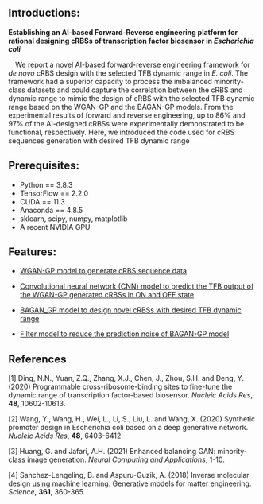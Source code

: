 ## Introductions:

**Establishing an AI-based Forward-Reverse engineering platform for rational designing cRBSs of transcription factor biosensor in _Escherichia coli_**

&ensp;&ensp;We report a novel AI-based forward-reverse engineering framework for *de novo* cRBS design with the selected TFB dynamic range in *E. coli*. The framework had a superior capacity to process the imbalanced minority-class datasets and could capture the correlation between the cRBS and dynamic range to mimic the design of cRBS with the selected TFB dynamic range based on the WGAN-GP and the BAGAN-GP models. From the experimental results of forward and reverse engineering, up to 86% and 97% of the AI-designed cRBSs were experimentally demonstrated to be functional, respectively. Here, we introduced the code used for cRBS sequences generation with desired TFB dynamic range

## Prerequisites:

- Python ==  3.8.3
- TensorFlow == 2.2.0
- CUDA == 11.3
- Anaconda == 4.8.5
- sklearn, scipy, numpy, matplotlib
- A recent NVIDIA GPU

## Features:

- [WGAN-GP model to generate cRBS sequence data](https://github.com/YuDengLAB/AI_based_cRBS_design/tree/main/WGAN_GP)

- [Convolutional neural network (CNN) model to predict the TFB output of the WGAN-GP generated cRBSs in ON and OFF state](https://github.com/YuDengLAB/AI_based_cRBS_design/tree/main/Predictive_models)

- [BAGAN_GP model to design novel cRBSs with desired TFB dynamic range](https://github.com/YuDengLAB/AI_based_cRBS_design/tree/main/BAGAN_GP)

- [Filter model to reduce the prediction noise of BAGAN-GP model](https://github.com/YuDengLAB/AI_based_cRBS_design/tree/main/Filter_model)

## References

[1] Ding, N.N., Yuan, Z.Q., Zhang, X.J., Chen, J., Zhou, S.H. and Deng, Y. (2020) Programmable cross-ribosome-binding sites to fine-tune the dynamic range of transcription factor-based biosensor. *Nucleic Acids Res*, **48**, 10602-10613.

[2] Wang, Y., Wang, H., Wei, L., Li, S., Liu, L. and Wang, X. (2020) Synthetic promoter design in Escherichia coli based on a deep generative network. *Nucleic Acids Res*, **48**, 6403-6412.

[3] Huang, G. and Jafari, A.H. (2021) Enhanced balancing GAN: minority-class image generation. *Neural Computing and Applications*, 1-10.

[4] Sanchez-Lengeling, B. and Aspuru-Guzik, A. (2018) Inverse molecular design using machine learning: Generative models for matter engineering. *Science*, **361**, 360-365.

